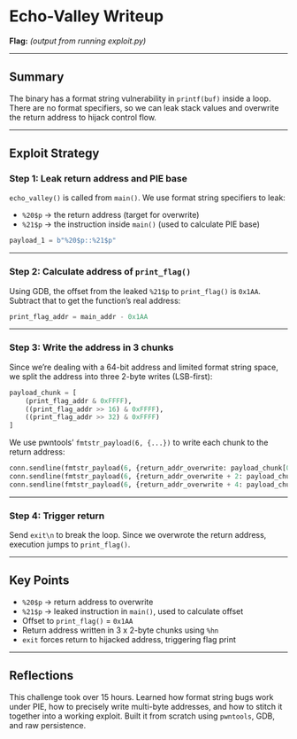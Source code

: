 # Echo-Valley Writeup

**Flag:** *(output from running exploit.py)*

---

## Summary

The binary has a format string vulnerability in `printf(buf)` inside a loop. There are no format specifiers, so we can leak stack values and overwrite the return address to hijack control flow.

---

## Exploit Strategy

### Step 1: Leak return address and PIE base

`echo_valley()` is called from `main()`. We use format string specifiers to leak:

* `%20$p` → the return address (target for overwrite)
* `%21$p` → the instruction inside `main()` (used to calculate PIE base)

```python
payload_1 = b"%20$p::%21$p"
```

---

### Step 2: Calculate address of `print_flag()`

Using GDB, the offset from the leaked `%21$p` to `print_flag()` is `0x1AA`.
Subtract that to get the function’s real address:

```python
print_flag_addr = main_addr - 0x1AA
```

---

### Step 3: Write the address in 3 chunks

Since we’re dealing with a 64-bit address and limited format string space,
we split the address into three 2-byte writes (LSB-first):

```python
payload_chunk = [
    (print_flag_addr & 0xFFFF),
    ((print_flag_addr >> 16) & 0xFFFF),
    ((print_flag_addr >> 32) & 0xFFFF)
]
```

We use pwntools’ `fmtstr_payload(6, {...})` to write each chunk to the return address:

```python
conn.sendline(fmtstr_payload(6, {return_addr_overwrite: payload_chunk[0]}))
conn.sendline(fmtstr_payload(6, {return_addr_overwrite + 2: payload_chunk[1]}))
conn.sendline(fmtstr_payload(6, {return_addr_overwrite + 4: payload_chunk[2]}))
```

---

### Step 4: Trigger return

Send `exit\n` to break the loop. Since we overwrote the return address,
execution jumps to `print_flag()`.

---

## Key Points

* `%20$p` → return address to overwrite
* `%21$p` → leaked instruction in `main()`, used to calculate offset
* Offset to `print_flag()` = `0x1AA`
* Return address written in 3 x 2-byte chunks using `%hn`
* `exit` forces return to hijacked address, triggering flag print

---

## Reflections

This challenge took over 15 hours.
Learned how format string bugs work under PIE, how to precisely write multi-byte addresses,
and how to stitch it together into a working exploit.
Built it from scratch using `pwntools`, GDB, and raw persistence.
